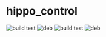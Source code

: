 # hippo_control
![build test](https://buildbot.hippocampus-robotics.net/plugins/badges/hippo-control-colcon-amd64.svg?left_text=build%20amd64)
![deb](https://buildbot.hippocampus-robotics.net/plugins/badges/hippo-control-deb-amd64.svg?left_text=build%20amd64)
![build test](https://buildbot.hippocampus-robotics.net/plugins/badges/hippo-control-colcon-arm64.svg?left_text=build%20arm64)
![deb](https://buildbot.hippocampus-robotics.net/plugins/badges/hippo-control-deb-arm64.svg?left_text=build%20arm64)
